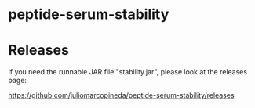 # peptide-serum-stability 
# Releases
If you need the runnable JAR file "stability.jar", please look at the releases page: 

https://github.com/juliomarcopineda/peptide-serum-stability/releases

